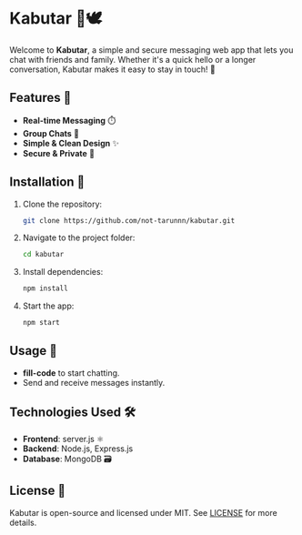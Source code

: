 # Kabutar 🚀🕊️

Welcome to **Kabutar**, a simple and secure messaging web app that lets you chat with friends and family. Whether it's a quick hello or a longer conversation, Kabutar makes it easy to stay in touch! 💬

## Features 🌟

- **Real-time Messaging** ⏱️
- **Group Chats** 👥
- **Simple & Clean Design** ✨
- **Secure & Private** 🔐

## Installation 🔧

1. Clone the repository:

   ```bash
   git clone https://github.com/not-tarunnn/kabutar.git
   ```

2. Navigate to the project folder:

   ```bash
   cd kabutar
   ```

3. Install dependencies:

   ```bash
   npm install
   ```

4. Start the app:

   ```bash
   npm start
   ```

## Usage 💬

- **fill-code** to start chatting.
- Send and receive messages instantly.

## Technologies Used 🛠️

- **Frontend**: server.js ⚛️
- **Backend**: Node.js, Express.js
- **Database**: MongoDB 🗃️

## License 📜

Kabutar is open-source and licensed under MIT. See [LICENSE](LICENSE) for more details.
